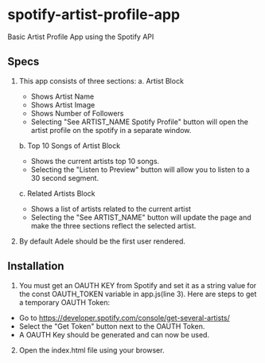 # spotify-artist-profile-app

Basic Artist Profile App using the Spotify API

## Specs

1.  This app consists of three sections:
    a. Artist Block

    - Shows Artist Name
    - Shows Artist Image
    - Shows Number of Followers
    - Selecting "See ARTIST_NAME Spotify Profile" button will open the artist profile on the spotify in a separate window.

    b. Top 10 Songs of Artist Block

    - Shows the current artists top 10 songs.
    - Selecting the "Listen to Preview" button will allow you to listen to a 30 second segment.

    c. Related Artists Block

    - Shows a list of artists related to the current artist
    - Selecting the "See ARTIST_NAME" button will update the page and make the three sections reflect the selected artist.

2.  By default Adele should be the first user rendered.

## Installation

1.  You must get an OAUTH KEY from Spotify and set it as a string value for the const OAUTH_TOKEN variable in app.js(line 3). Here are steps to get a temporary OAUTH Token:

- Go to https://developer.spotify.com/console/get-several-artists/
- Select the "Get Token" button next to the OAUTH Token.
- A OAUTH Key should be generated and can now be used.

2.  Open the index.html file using your browser.
